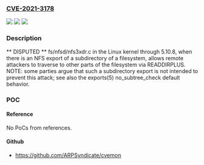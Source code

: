 ### [CVE-2021-3178](https://cve.mitre.org/cgi-bin/cvename.cgi?name=CVE-2021-3178)
![](https://img.shields.io/static/v1?label=Product&message=n%2Fa&color=blue)
![](https://img.shields.io/static/v1?label=Version&message=n%2Fa&color=blue)
![](https://img.shields.io/static/v1?label=Vulnerability&message=n%2Fa&color=brighgreen)

### Description

** DISPUTED ** fs/nfsd/nfs3xdr.c in the Linux kernel through 5.10.8, when there is an NFS export of a subdirectory of a filesystem, allows remote attackers to traverse to other parts of the filesystem via READDIRPLUS. NOTE: some parties argue that such a subdirectory export is not intended to prevent this attack; see also the exports(5) no_subtree_check default behavior.

### POC

#### Reference
No PoCs from references.

#### Github
- https://github.com/ARPSyndicate/cvemon

